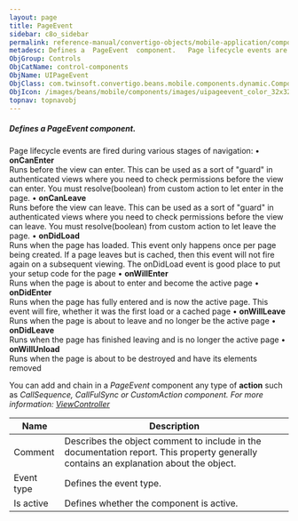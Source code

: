 ```yaml
---
layout: page
title: PageEvent
sidebar: c8o_sidebar
permalink: reference-manual/convertigo-objects/mobile-application/components/control-components/pageevent/
metadesc: Defines a  PageEvent  component.   Page lifecycle events are fired during various stages of navigation  •  onCanEnter  Runs before the view can enter.
ObjGroup: Controls
ObjCatName: control-components
ObjName: UIPageEvent
ObjClass: com.twinsoft.convertigo.beans.mobile.components.dynamic.ComponentManager$3
ObjIcon: /images/beans/mobile/components/images/uipageevent_color_32x32.png
topnav: topnavobj
---
```

##### Defines a <i>PageEvent</i> component. 
 Page lifecycle events are fired during various stages of navigation:
• <b>onCanEnter</b></br>Runs before the view can enter. This can be used as a sort of "guard" in authenticated views where you need to check permissions before the view can enter. You must resolve(boolean) from custom action to let enter in the page. 
• <b>onCanLeave</b></br>Runs before the view can leave. This can be used as a sort of "guard" in authenticated views where you need to check permissions before the view can leave. You must resolve(boolean) from custom action to let leave the page. 
• <b>onDidLoad</b></br>Runs when the page has loaded. This event only happens once per page being created. If a page leaves but is cached, then this event will not fire again on a subsequent viewing. The onDidLoad event is good place to put your setup code for the page 
• <b>onWillEnter</b></br>Runs when the page is about to enter and become the active page 
• <b>onDidEnter</b></br>Runs when the page has fully entered and is now the active page. This event will fire, whether it was the first load or a cached page 
• <b>onWillLeave</b></br>Runs when the page is about to leave and no longer be the active page 
• <b>onDidLeave</b></br>Runs when the page has finished leaving and is no longer the active page 
• <b>onWillUnload</b></br>Runs when the page is about to be destroyed and have its elements removed 

 You can add and chain in a <i>PageEvent</i> component any type of <b>action</b> such as <i>CallSequence<i>, <i>CallFulSync<i> or <i>CustomAction<i> component.
For more information: <a href='https://ionicframework.com/docs/v3/api/navigation/ViewController/' target='_blank'>ViewController</a>   

Name | Description 
--- | ---
Comment | Describes the object comment to include in the documentation report.  This property generally contains an explanation about the object. 
Event type | Defines the event type.  
Is active | Defines whether the component is active. 

